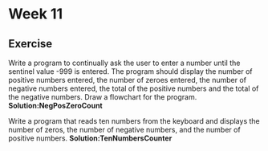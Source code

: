 # Week 11

## Exercise
Write a program to continually ask the user to enter a number until the sentinel value -999
is entered.
The program should display the number of positive numbers entered, the number of zeroes
entered, the number of negative numbers entered, the total of the positive numbers and the
total of the negative numbers.
Draw a flowchart for the program.
**Solution:NegPosZeroCount**  



Write a program that reads ten numbers from the keyboard and displays the
number of zeros, the number of negative numbers, and the number of positive
numbers.
**Solution:TenNumbersCounter**